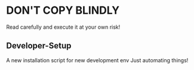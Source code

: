 # __DON'T COPY BLINDLY__
Read carefully and execute it at your own risk!

## Developer-Setup
A new installation script for new development env
Just automating things!
